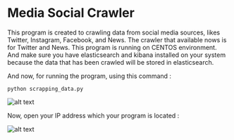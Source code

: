 # Media Social Crawler

This program is created to crawling data from social media sources, likes Twitter, Instagram, Facebook, and News.
The crawler that available nows is for Twitter and News. This program is running on CENTOS environment. 
And make sure you have elasticsearch and kibana installed on your system because the data that has been crawled will be stored in elasticsearch.

And now, for running the program, using this command :

`python scrapping_data.py`

![alt text](https://github.com/sofianfadli95/crawl_medsos/tree/master/images/start_crawler.png "Logo Title Text 1")

Now, open your IP address which your program is located :

![alt text](https://github.com/sofianfadli95/crawl_medsos/tree/master/images/web_crawler.PNG "Logo Title Text 2")
 